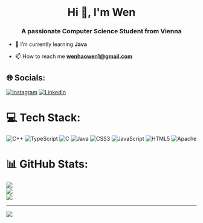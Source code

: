 <h1 align="center">Hi 👋, I'm Wen</h1>
<h3 align="center">A passionate Computer Science Student from Vienna</h3>

- 🌱 I’m currently learning **Java**

- 📫 How to reach me **wenhaowen1@gmail.com**



## 🌐 Socials:
[![Instagram](https://img.shields.io/badge/Instagram-%23E4405F.svg?logo=Instagram&logoColor=white)](https://instagram.com/wenwhenw) [![LinkedIn](https://img.shields.io/badge/LinkedIn-%230077B5.svg?logo=linkedin&logoColor=white)](https://linkedin.com/in/wenhao-wen-8a8ba0343) 

# 💻 Tech Stack:
![C++](https://img.shields.io/badge/c++-%2300599C.svg?style=for-the-badge&logo=c%2B%2B&logoColor=white) ![TypeScript](https://img.shields.io/badge/typescript-%23007ACC.svg?style=for-the-badge&logo=typescript&logoColor=white) ![C](https://img.shields.io/badge/c-%2300599C.svg?style=for-the-badge&logo=c&logoColor=white) ![Java](https://img.shields.io/badge/java-%23ED8B00.svg?style=for-the-badge&logo=openjdk&logoColor=white) ![CSS3](https://img.shields.io/badge/css3-%231572B6.svg?style=for-the-badge&logo=css3&logoColor=white) ![JavaScript](https://img.shields.io/badge/javascript-%23323330.svg?style=for-the-badge&logo=javascript&logoColor=%23F7DF1E) ![HTML5](https://img.shields.io/badge/html5-%23E34F26.svg?style=for-the-badge&logo=html5&logoColor=white) ![Apache](https://img.shields.io/badge/apache-%23D42029.svg?style=for-the-badge&logo=apache&logoColor=white)
# 📊 GitHub Stats:
![](https://github-readme-stats.vercel.app/api?username=untitledq&theme=tokyonight&hide_border=true&include_all_commits=false&count_private=false)<br/>
![](https://nirzak-streak-stats.vercel.app/?user=untitledq&theme=tokyonight&hide_border=true)<br/>
![](https://github-readme-stats.vercel.app/api/top-langs/?username=untitledq&theme=tokyonight&hide_border=true&include_all_commits=false&count_private=false&layout=compact)

---
[![](https://visitcount.itsvg.in/api?id=untitledq&icon=0&color=1)](https://visitcount.itsvg.in)

<!-- Proudly created with GPRM ( https://gprm.itsvg.in ) -->
